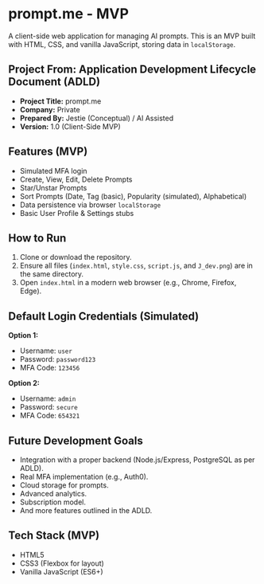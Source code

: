 # prompt.me - MVP

A client-side web application for managing AI prompts. This is an MVP built with HTML, CSS, and vanilla JavaScript, storing data in `localStorage`.

## Project From: Application Development Lifecycle Document (ADLD)
- **Project Title:** prompt.me
- **Company:** Private
- **Prepared By:** Jestie (Conceptual) / AI Assisted
- **Version:** 1.0 (Client-Side MVP)

## Features (MVP)
- Simulated MFA login
- Create, View, Edit, Delete Prompts
- Star/Unstar Prompts
- Sort Prompts (Date, Tag (basic), Popularity (simulated), Alphabetical)
- Data persistence via browser `localStorage`
- Basic User Profile & Settings stubs

## How to Run
1. Clone or download the repository.
2. Ensure all files (`index.html`, `style.css`, `script.js`, and `J_dev.png`) are in the same directory.
3. Open `index.html` in a modern web browser (e.g., Chrome, Firefox, Edge).

## Default Login Credentials (Simulated)
**Option 1:**
- Username: `user`
- Password: `password123`
- MFA Code: `123456`

**Option 2:**
- Username: `admin`
- Password: `secure`
- MFA Code: `654321`

## Future Development Goals
- Integration with a proper backend (Node.js/Express, PostgreSQL as per ADLD).
- Real MFA implementation (e.g., Auth0).
- Cloud storage for prompts.
- Advanced analytics.
- Subscription model.
- And more features outlined in the ADLD.

## Tech Stack (MVP)
- HTML5
- CSS3 (Flexbox for layout)
- Vanilla JavaScript (ES6+)
